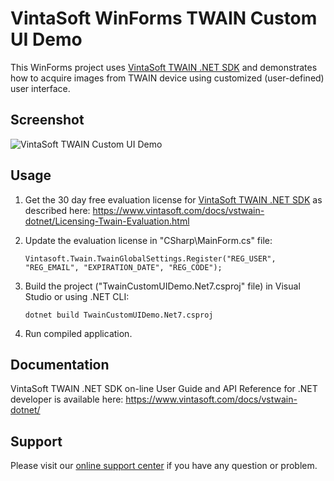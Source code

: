 # VintaSoft WinForms TWAIN Custom UI Demo

This WinForms project uses <a href="https://www.vintasoft.com/vstwain-dotnet-index.html">VintaSoft TWAIN .NET SDK</a> and demonstrates how to acquire images from TWAIN device using customized (user-defined) user interface.

## Screenshot
<img src="vintasoft-twain-custom-ui-demo.png" alt="VintaSoft TWAIN Custom UI Demo">

## Usage
1. Get the 30 day free evaluation license for <a href="https://www.vintasoft.com/vstwain-dotnet-index.html" target="_blank">VintaSoft TWAIN .NET SDK</a> as described here: <a href="https://www.vintasoft.com/docs/vstwain-dotnet/Licensing-Twain-Evaluation.html" target="_blank">https://www.vintasoft.com/docs/vstwain-dotnet/Licensing-Twain-Evaluation.html</a>

2. Update the evaluation license in "CSharp\MainForm.cs" file:
   ```
   Vintasoft.Twain.TwainGlobalSettings.Register("REG_USER", "REG_EMAIL", "EXPIRATION_DATE", "REG_CODE");
   ```

3. Build the project ("TwainCustomUIDemo.Net7.csproj" file) in Visual Studio or using .NET CLI:
   ```
   dotnet build TwainCustomUIDemo.Net7.csproj
   ```

4. Run compiled application.


## Documentation
VintaSoft TWAIN .NET SDK on-line User Guide and API Reference for .NET developer is available here: https://www.vintasoft.com/docs/vstwain-dotnet/


## Support
Please visit our <a href="https://myaccount.vintasoft.com/">online support center</a> if you have any question or problem.
